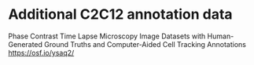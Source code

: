 # Additional C2C12 annotation data
Phase Contrast Time Lapse Microscopy Image Datasets with Human-Generated Ground Truths and Computer-Aided Cell Tracking Annotations
https://osf.io/ysaq2/
